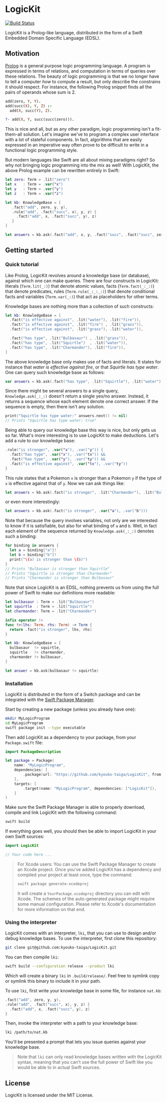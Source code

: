 # LogicKit

[![Build Status](https://travis-ci.org/kyouko-taiga/LogicKit.svg?branch=master)](https://travis-ci.org/kyouko-taiga/LogicKit)

LogicKit is a Prolog-like language,
distributed in the form of a Swift Embedded Domain Specific Language (EDSL).

## Motivation

[Prolog](https://en.wikipedia.org/wiki/Prolog) is a general purpose logic programming language.
A program is expressed in terms of relations,
and computation in terms of queries over these relations.
The beauty of logic programming is that
we no longer have to tell a computer *how* to compute a result,
but only describe the constrains it should respect.
For instance, the following Prolog snippet finds all the pairs of operands whose sum is 2.

```prolog
add(zero, Y, Y).
add(succ(X), Y, Z) :-
  add(X, succ(Y), Z).

?- add(X, Y, succ(succ(zero))).
```

This is nice and all, but as any other paradigm, logic programming isn't a fit-them-all solution.
Let's imagine we've to program a complex user interface with a lot of stateful components.
In fact, algorithms that are easily expressed in an imperative way
often prove to be difficult to write in a functional logic programming style.

But modern languages like Swift are all about mixing paradigms right?
So why not bringing logic programming into the mix as well!
With LogicKit, the above Prolog example can be rewritten entirely in Swift:

```swift
let zero: Term = .lit("zero")
let x   : Term = .var("x")
let y   : Term = .var("y")
let z   : Term = .var("z")

let kb: KnowledgeBase = [
   .fact("add", zero, y, y),
   .rule("add", .fact("succ", x), y, z) {
     .fact("add", x, .fact("succ", y), z)
   }
]

let answers = kb.ask(.fact("add", x, y, .fact("succ", .fact("succ", zero))))
```

## Getting started

### Quick tutorial

Like Prolog, LogicKit revolves around a knowledge base (or database),
against which one can make queries.
There are four constructs in LogicKit:
literals (`Term.lit(_:)`) that denote atomic values,
facts (`Term.fact(_:_:)`) that denote predicates,
rules (`Term.rule(_:_:_:)`) that denote conditional facts and
variables (`Term.var(_:)`) that act as placeholders for other terms.

Knowledge bases are nothing more than a collection of such constructs:

```swift
let kb: KnowledgeBase = [
  .fact("is effective against", .lit("water"), .lit("fire")),
  .fact("is effective against", .lit("fire") , .lit("grass")),
  .fact("is effective against", .lit("grass"), .lit("water")),

  .fact("has type", .lit("Bulbasaur") , .lit("grass")),
  .fact("has type", .lit("Squirtle")  , .lit("water")),
  .fact("has type", .lit("Charmander"), .lit("fire")),
]
```

The above knowledge base only makes use of facts and literals.
It states for instance that *water is effective against fire*,
or that *Squirtle has type water*.
One can query such knowledge base as follows:

```swift
var answers = kb.ask(.fact("has type", .lit("Squirtle"), .lit("water")))
```

Since there might be several answers to a single query,
`Knowledge.ask(_:_:)` doesn't return a single yes/no answer.
Instead, it returns a sequence whose each element denote one correct answer.
If the sequence is empty, then there isn't any solution.

```swift
print("Squirtle has type water:" answers.next() != nil)
// Prints "Squirtle has type water: true"
```

Being able to query our knowledge base this way is nice,
but only gets us so far.
What's more interesting is to use LogicKit to make deductions.
Let's add a rule to our knowledge base:

```swift
.rule("is stronger", .var("x"), .var("y")) {
  .fact("has type", .var("x"), .var("tx")) &&
  .fact("has type", .var("y"), .var("ty")) &&
  .fact("is effective against", .var("tx"), .var("ty"))
}
```

This rule states that a Pokemon `x` is stronger than a Pokemon `y`
if the type of `x` is effective against that of `y`.
Now we can ask things like:

```swift
let answers = kb.ask(.fact("is stronger", .lit("Charmander"), .lit("Bulbasaur")))
```

or even more interestingly:

```swift
let answers = kb.ask(.fact("is stronger", .var("a"), .var("b")))
```

Note that because the query involves variables,
not only are we interested to know if it is satisfiable,
but also for what binding of `a` and `b`.
Well, in fact each element of the sequence returned by `Knowledge.ask(_:_:)`
denotes such a binding:

```swift
for binding in answers {
  let a = binding["a"]!
  let b = binding["b"]!
  print("\(a) is stronger than \(b)")
}
// Prints "Bulbasaur is stronger than Squirtle"
// Prints "Squirtle is stronger than Charmander"
// Prints "Charmander is stronger than Bulbasaur"
```

Note that since LogicKit is an EDSL,
nothing prevents us from using the full power of Swift to make our definitions more readable:

```swift
let bulbasaur : Term = .lit("Bulbasaur")
let squirtle  : Term = .lit("Squirtle")
let charmander: Term = .lit("Charmander")

infix operator !>
func !>(lhs: Term, rhs: Term) -> Term {
  return .fact("is stronger", lhs, rhs)
}

let kb: KnowledgeBase = [
  bulbasaur  !> squirtle,
  squirtle   !> charmander,
  charmander !> bulbasaur,
]

let answer = kb.ask(bulbasaur !> squirtle)
```

### Installation

LogicKit is distributed in the form of a Switch package
and can be integrated with the [Swift Package Manager](https://swift.org/package-manager/).

Start by creating a new package (unless you already have one):

```bash
mkdir MyLogicProgram
cd MyLogicProgram
swift package init --type executable
```

Then add LogicKit as a dependency to your package, from your `Package.swift` file:

```swift
import PackageDescription

let package = Package(
    name: "MyLogicProgram",
    dependencies: [
        .package(url: "https://github.com/kyouko-taiga/LogicKit", from: "1.0.0"),
    ],
    targets: [
        .target(name: "MyLogicProgram", dependencies: ["LogicKit"]),
    ]
)
```

Make sure the Swift Package Manager is able to properly download, compile and link LogicKit
with the following command:

```bash
swift build
```

If everything goes well,
you should then be able to import LogicKit in your own Swift sources:

```swift
import LogicKit

// Your code here ...
```

> For Xcode users:
> You can use the Swift Package Manager to create an Xcode project.
> Once you've added LogicKit has a dependency and compiled your project at least once,
> type the command:
>
> ```bash
> swift package generate-xcodeproj
> ```
>
> It will create a `YourPackage.xcodeproj` directory you can edit with Xcode.
> The schemes of the auto-generated package might require some manual configuration.
> Please refer to Xcode's documentation for more information on that end.

### Using the interpreter

LogicKit comes with an interpreter, `lki`,
that you can use to design and/or debug knowledge bases.
To use the interpreter, first clone this repository:

```bash
git clone git@github.com:kyouko-taiga/LogicKit.git
```

You can then compile `lki`:

```bash
swift build --configuration release --product lki
```

Which will create a binary `lki` in `.build/release/`.
Feel free to symlink copy or symlink this binary to include it in your path.

To use `lki`, first write your knowledge base in some file, for instance `nat.kb`:

```swift
.fact("add", zero, y, y),
.rule("add", .fact("succ", x), y, z) {
  .fact("add", x, .fact("succ", y), z)
}
```

Then, invoke the interpreter with a path to your knowledge base:

```bash
lki /path/to/nat.kb
```

You'll be presented a prompt that lets you issue queries against your knowledge base.

> Note that `lki` can only read knowledge bases written with the LogicKit syntax,
> meaning that you can't use the full power of Swift
> like you would be able to in actual Swift sources.

## License

LogicKit is licensed under the MIT License.
